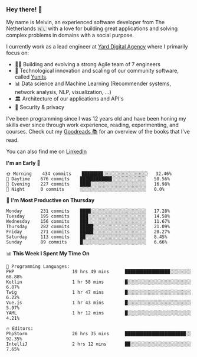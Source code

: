 ### Hey there! 👋

My name is Melvin, an experienced software developer from The Netherlands 🇳🇱 with a love for building great applications and solving complex problems in domains with a social purpose. 

I currently work as a lead engineer at [Yard Digital Agency](https://github.com/yardinternet) where I primarily focus on:

* 👏🏼 Building and evolving a strong Agile team of 7 engineers
* 🚀 Technological innovation and scaling of our community software, called [Yunits](https://www.yunits.com/).
* 📊 Data science and Machine Learning (Recommender systems, network analysis, NLP, visualization, ...)
* 🏛 Architecture of our applications and API's
* 🔐 Security & privacy

I've been programming since I was 12 years old and have been honing my skills ever since through work experience, reading, experimenting, and courses.
Check out my [Goodreads 📚](https://goodreads.com/melvinkoopmans) for an overview of the books that I've read. 

You can also find me on [LinkedIn](https://www.linkedin.com/in/melvinkoopmans)

<!--START_SECTION:waka-->
**I'm an Early 🐤** 

```text
🌞 Morning    434 commits    ████████░░░░░░░░░░░░░░░░░   32.46% 
🌆 Daytime    676 commits    ████████████░░░░░░░░░░░░░   50.56% 
🌃 Evening    227 commits    ████░░░░░░░░░░░░░░░░░░░░░   16.98% 
🌙 Night      0 commits      ░░░░░░░░░░░░░░░░░░░░░░░░░   0.0%

```
📅 **I'm Most Productive on Thursday** 

```text
Monday       231 commits    ████░░░░░░░░░░░░░░░░░░░░░   17.28% 
Tuesday      195 commits    ███░░░░░░░░░░░░░░░░░░░░░░   14.58% 
Wednesday    156 commits    ███░░░░░░░░░░░░░░░░░░░░░░   11.67% 
Thursday     282 commits    █████░░░░░░░░░░░░░░░░░░░░   21.09% 
Friday       271 commits    █████░░░░░░░░░░░░░░░░░░░░   20.27% 
Saturday     113 commits    ██░░░░░░░░░░░░░░░░░░░░░░░   8.45% 
Sunday       89 commits     █░░░░░░░░░░░░░░░░░░░░░░░░   6.66%

```


📊 **This Week I Spent My Time On** 

```text
💬 Programming Languages: 
PHP                      19 hrs 49 mins      █████████████████░░░░░░░░   68.88% 
Kotlin                   1 hr 58 mins        █░░░░░░░░░░░░░░░░░░░░░░░░   6.87% 
Twig                     1 hr 47 mins        █░░░░░░░░░░░░░░░░░░░░░░░░   6.22% 
Vue.js                   1 hr 43 mins        █░░░░░░░░░░░░░░░░░░░░░░░░   5.97% 
YAML                     1 hr 12 mins        █░░░░░░░░░░░░░░░░░░░░░░░░   4.21%

🔥 Editors: 
PhpStorm                 26 hrs 35 mins      ███████████████████████░░   92.35% 
IntelliJ                 2 hrs 12 mins       ██░░░░░░░░░░░░░░░░░░░░░░░   7.65%

```


<!--END_SECTION:waka-->
